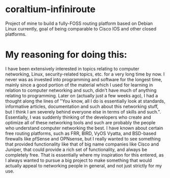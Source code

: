 # coraltium-infiniroute
Project of mine to build a fully-FOSS routing platform based on Debian Linux currently, goal of being comparable to Cisco IOS and other closed platforms.

# My reasoning for doing this:
I have been extensively interested in topics relating to computer networking, Linux, security-related topics, etc. for a very long time by now. I never was as invested into programming and software for the longest time, mainly since a good portion of the material which I used for learning in relation to computer networking and such, didn't have much of anything relating to programming. Later on (actually just a few weeks ago), I had a thought along the lines of "You know, all I do is essentially look at standards, informative articles, documentation and such about this networking stuff, but I think I am severely behind everyone else in terms of skills and such.". Essentially, I was suddenly thinking of the developers who create and optimize all of these networking tools and such are probably the people who understand computer networking the best. I have known about certain free routing platforms, such as FRR, BIRD, VyOS Vyatta, and BSD-based firewalls like pfSense and OPNsense, but I really wanted to see something that provided functionality like that of big name companies like Cisco and Juniper, that could provide a rich set of functionality, and always be completely free. That is essentially where my inspiration for this entered, as I always wanted to pursue a big project to make something that would actually appeal to networking people in general, and not just strictly for my use.
